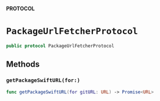 **PROTOCOL**

# `PackageUrlFetcherProtocol`

```swift
public protocol PackageUrlFetcherProtocol
```

## Methods
### `getPackageSwiftURL(for:)`

```swift
func getPackageSwiftURL(for gitURL: URL) -> Promise<URL>
```
